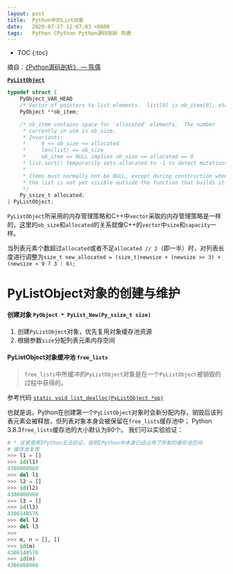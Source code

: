 ```yaml
---
layout: post
title:  Python中的List对象
date:   2020-07-27 12:07:03 +0800
tags:   Python CPython Python源码剖析 列表
---
```

* TOC
{:toc}

摘自：[《Python源码剖析》 — 陈儒](https://read.douban.com/ebook/1499455/)

**[`PyListObject`](https://github.com/python/cpython/blob/v3.8.3/Include/listobject.h#L23-L40)**

```c
typedef struct {
    PyObject_VAR_HEAD
    /* Vector of pointers to list elements.  list[0] is ob_item[0], etc. */
    PyObject **ob_item;

    /* ob_item contains space for 'allocated' elements.  The number
     * currently in use is ob_size.
     * Invariants:
     *     0 <= ob_size <= allocated
     *     len(list) == ob_size
     *     ob_item == NULL implies ob_size == allocated == 0
     * list.sort() temporarily sets allocated to -1 to detect mutations.
     *
     * Items must normally not be NULL, except during construction when
     * the list is not yet visible outside the function that builds it.
     */
    Py_ssize_t allocated;
} PyListObject;
```

`PyListObject`所采用的内存管理策略和C++中`vector`采取的内存管理策略是一样的，这里的`ob_size`和`allocated`的关系就像C++的`vector`中`size`和`capacity`一样。

当列表元素个数超过`allocated`或者不足`allocated // 2`（即一半）时，对列表长度进行调整为`size_t new_allocated = (size_t)newsize + (newsize >> 3) + (newsize < 9 ? 3 : 6);`

# PyListObject对象的创建与维护

#### 创建对象 `PyObject * PyList_New(Py_ssize_t size)`

1. 创建`PyListObject`对象，优先复用对象缓存池资源
2. 根据参数`size`分配列表元素内存空间

#### PyListObject对象缓冲池 `free_lists`

> `free_lists`中所缓冲的`PyListObject`对象是在一个`PyListObject`被销毁的过程中获得的。

参考代码 [`static void list_dealloc(PyListObject *op)`](https://github.com/python/cpython/blob/v3.8.3/Objects/listobject.c#L359-L381)

也就是说，Python在创建第一个`PyListObject`对象时会新分配内存，销毁后该列表元素会被释放，但列表对象本身会被保留在`free_lists`缓存池中；
Python 3.8.3`free_lists`缓存池的大小默认为80个。
我们可以实验验证：
```py
# * 这里使用IPython无法验证，说明IPython中本身已经占用了所有的缓存池空间
# 缓存池复用
>>> l1 = []
>>> id(l1)
4386008960
>>> del l1
>>> l2 = []
>>> id(l2)
4386008960
>>> l3 = []
>>> id(l3)
4386148576
>>> del l2
>>> del l3
>>>
>>> m, n = [], []
>>> id(m)
4386148576
>>> id(n)
4386008960
```
